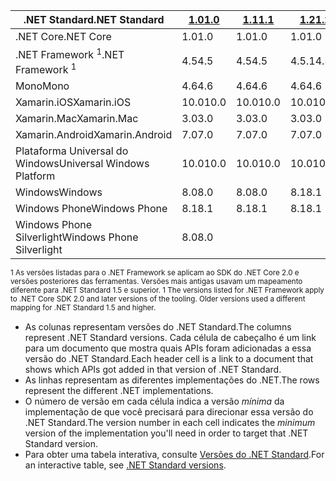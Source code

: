 | <span data-ttu-id="ef219-101">.NET Standard</span><span class="sxs-lookup"><span data-stu-id="ef219-101">.NET Standard</span></span>              | <span data-ttu-id="ef219-102">[1.0]</span><span class="sxs-lookup"><span data-stu-id="ef219-102">[1.0]</span></span> | <span data-ttu-id="ef219-103">[1.1]</span><span class="sxs-lookup"><span data-stu-id="ef219-103">[1.1]</span></span>  | <span data-ttu-id="ef219-104">[1.2]</span><span class="sxs-lookup"><span data-stu-id="ef219-104">[1.2]</span></span> | <span data-ttu-id="ef219-105">[1.3]</span><span class="sxs-lookup"><span data-stu-id="ef219-105">[1.3]</span></span> | <span data-ttu-id="ef219-106">[1.4]</span><span class="sxs-lookup"><span data-stu-id="ef219-106">[1.4]</span></span> | <span data-ttu-id="ef219-107">[1.5]</span><span class="sxs-lookup"><span data-stu-id="ef219-107">[1.5]</span></span>      | <span data-ttu-id="ef219-108">[1.6]</span><span class="sxs-lookup"><span data-stu-id="ef219-108">[1.6]</span></span>      | <span data-ttu-id="ef219-109">[2.0]</span><span class="sxs-lookup"><span data-stu-id="ef219-109">[2.0]</span></span>      |
|----------------------------|-------|--------|-------|-------|-------|------------|------------|------------|
| <span data-ttu-id="ef219-110">.NET Core</span><span class="sxs-lookup"><span data-stu-id="ef219-110">.NET Core</span></span>                  | <span data-ttu-id="ef219-111">1.0</span><span class="sxs-lookup"><span data-stu-id="ef219-111">1.0</span></span>   | <span data-ttu-id="ef219-112">1.0</span><span class="sxs-lookup"><span data-stu-id="ef219-112">1.0</span></span>    | <span data-ttu-id="ef219-113">1.0</span><span class="sxs-lookup"><span data-stu-id="ef219-113">1.0</span></span>   | <span data-ttu-id="ef219-114">1.0</span><span class="sxs-lookup"><span data-stu-id="ef219-114">1.0</span></span>   | <span data-ttu-id="ef219-115">1.0</span><span class="sxs-lookup"><span data-stu-id="ef219-115">1.0</span></span>   | <span data-ttu-id="ef219-116">1.0</span><span class="sxs-lookup"><span data-stu-id="ef219-116">1.0</span></span>        | <span data-ttu-id="ef219-117">1.0</span><span class="sxs-lookup"><span data-stu-id="ef219-117">1.0</span></span>        | <span data-ttu-id="ef219-118">2.0</span><span class="sxs-lookup"><span data-stu-id="ef219-118">2.0</span></span>        |
| <span data-ttu-id="ef219-119">.NET Framework <sup>1</sup></span><span class="sxs-lookup"><span data-stu-id="ef219-119">.NET Framework <sup>1</sup></span></span>| <span data-ttu-id="ef219-120">4.5</span><span class="sxs-lookup"><span data-stu-id="ef219-120">4.5</span></span>   | <span data-ttu-id="ef219-121">4.5</span><span class="sxs-lookup"><span data-stu-id="ef219-121">4.5</span></span>    | <span data-ttu-id="ef219-122">4.5.1</span><span class="sxs-lookup"><span data-stu-id="ef219-122">4.5.1</span></span> | <span data-ttu-id="ef219-123">4.6</span><span class="sxs-lookup"><span data-stu-id="ef219-123">4.6</span></span>   | <span data-ttu-id="ef219-124">4.6.1</span><span class="sxs-lookup"><span data-stu-id="ef219-124">4.6.1</span></span> | <span data-ttu-id="ef219-125">4.6.1</span><span class="sxs-lookup"><span data-stu-id="ef219-125">4.6.1</span></span>      | <span data-ttu-id="ef219-126">4.6.1</span><span class="sxs-lookup"><span data-stu-id="ef219-126">4.6.1</span></span>      | <span data-ttu-id="ef219-127">4.6.1</span><span class="sxs-lookup"><span data-stu-id="ef219-127">4.6.1</span></span>      |
| <span data-ttu-id="ef219-128">Mono</span><span class="sxs-lookup"><span data-stu-id="ef219-128">Mono</span></span>                       | <span data-ttu-id="ef219-129">4.6</span><span class="sxs-lookup"><span data-stu-id="ef219-129">4.6</span></span>   | <span data-ttu-id="ef219-130">4.6</span><span class="sxs-lookup"><span data-stu-id="ef219-130">4.6</span></span>    | <span data-ttu-id="ef219-131">4.6</span><span class="sxs-lookup"><span data-stu-id="ef219-131">4.6</span></span>   | <span data-ttu-id="ef219-132">4.6</span><span class="sxs-lookup"><span data-stu-id="ef219-132">4.6</span></span>   | <span data-ttu-id="ef219-133">4.6</span><span class="sxs-lookup"><span data-stu-id="ef219-133">4.6</span></span>   | <span data-ttu-id="ef219-134">4.6</span><span class="sxs-lookup"><span data-stu-id="ef219-134">4.6</span></span>        | <span data-ttu-id="ef219-135">4.6</span><span class="sxs-lookup"><span data-stu-id="ef219-135">4.6</span></span>        | <span data-ttu-id="ef219-136">5.4</span><span class="sxs-lookup"><span data-stu-id="ef219-136">5.4</span></span>        |
| <span data-ttu-id="ef219-137">Xamarin.iOS</span><span class="sxs-lookup"><span data-stu-id="ef219-137">Xamarin.iOS</span></span>                | <span data-ttu-id="ef219-138">10.0</span><span class="sxs-lookup"><span data-stu-id="ef219-138">10.0</span></span>  | <span data-ttu-id="ef219-139">10.0</span><span class="sxs-lookup"><span data-stu-id="ef219-139">10.0</span></span>   | <span data-ttu-id="ef219-140">10.0</span><span class="sxs-lookup"><span data-stu-id="ef219-140">10.0</span></span>  | <span data-ttu-id="ef219-141">10.0</span><span class="sxs-lookup"><span data-stu-id="ef219-141">10.0</span></span>  | <span data-ttu-id="ef219-142">10.0</span><span class="sxs-lookup"><span data-stu-id="ef219-142">10.0</span></span>  | <span data-ttu-id="ef219-143">10.0</span><span class="sxs-lookup"><span data-stu-id="ef219-143">10.0</span></span>       | <span data-ttu-id="ef219-144">10.0</span><span class="sxs-lookup"><span data-stu-id="ef219-144">10.0</span></span>       | <span data-ttu-id="ef219-145">10.14</span><span class="sxs-lookup"><span data-stu-id="ef219-145">10.14</span></span>      |
| <span data-ttu-id="ef219-146">Xamarin.Mac</span><span class="sxs-lookup"><span data-stu-id="ef219-146">Xamarin.Mac</span></span>                | <span data-ttu-id="ef219-147">3.0</span><span class="sxs-lookup"><span data-stu-id="ef219-147">3.0</span></span>   | <span data-ttu-id="ef219-148">3.0</span><span class="sxs-lookup"><span data-stu-id="ef219-148">3.0</span></span>    | <span data-ttu-id="ef219-149">3.0</span><span class="sxs-lookup"><span data-stu-id="ef219-149">3.0</span></span>   | <span data-ttu-id="ef219-150">3.0</span><span class="sxs-lookup"><span data-stu-id="ef219-150">3.0</span></span>   | <span data-ttu-id="ef219-151">3.0</span><span class="sxs-lookup"><span data-stu-id="ef219-151">3.0</span></span>   | <span data-ttu-id="ef219-152">3.0</span><span class="sxs-lookup"><span data-stu-id="ef219-152">3.0</span></span>        | <span data-ttu-id="ef219-153">3.0</span><span class="sxs-lookup"><span data-stu-id="ef219-153">3.0</span></span>        | <span data-ttu-id="ef219-154">3.8</span><span class="sxs-lookup"><span data-stu-id="ef219-154">3.8</span></span>        |
| <span data-ttu-id="ef219-155">Xamarin.Android</span><span class="sxs-lookup"><span data-stu-id="ef219-155">Xamarin.Android</span></span>            | <span data-ttu-id="ef219-156">7.0</span><span class="sxs-lookup"><span data-stu-id="ef219-156">7.0</span></span>   | <span data-ttu-id="ef219-157">7.0</span><span class="sxs-lookup"><span data-stu-id="ef219-157">7.0</span></span>    | <span data-ttu-id="ef219-158">7.0</span><span class="sxs-lookup"><span data-stu-id="ef219-158">7.0</span></span>   | <span data-ttu-id="ef219-159">7.0</span><span class="sxs-lookup"><span data-stu-id="ef219-159">7.0</span></span>   | <span data-ttu-id="ef219-160">7.0</span><span class="sxs-lookup"><span data-stu-id="ef219-160">7.0</span></span>   | <span data-ttu-id="ef219-161">7.0</span><span class="sxs-lookup"><span data-stu-id="ef219-161">7.0</span></span>        | <span data-ttu-id="ef219-162">7.0</span><span class="sxs-lookup"><span data-stu-id="ef219-162">7.0</span></span>        | <span data-ttu-id="ef219-163">8.0</span><span class="sxs-lookup"><span data-stu-id="ef219-163">8.0</span></span>        |
| <span data-ttu-id="ef219-164">Plataforma Universal do Windows</span><span class="sxs-lookup"><span data-stu-id="ef219-164">Universal Windows Platform</span></span> | <span data-ttu-id="ef219-165">10.0</span><span class="sxs-lookup"><span data-stu-id="ef219-165">10.0</span></span>  | <span data-ttu-id="ef219-166">10.0</span><span class="sxs-lookup"><span data-stu-id="ef219-166">10.0</span></span>   | <span data-ttu-id="ef219-167">10.0</span><span class="sxs-lookup"><span data-stu-id="ef219-167">10.0</span></span>  | <span data-ttu-id="ef219-168">10.0</span><span class="sxs-lookup"><span data-stu-id="ef219-168">10.0</span></span>  | <span data-ttu-id="ef219-169">10.0</span><span class="sxs-lookup"><span data-stu-id="ef219-169">10.0</span></span>  | <span data-ttu-id="ef219-170">10.0.16299</span><span class="sxs-lookup"><span data-stu-id="ef219-170">10.0.16299</span></span> | <span data-ttu-id="ef219-171">10.0.16299</span><span class="sxs-lookup"><span data-stu-id="ef219-171">10.0.16299</span></span> | <span data-ttu-id="ef219-172">10.0.16299</span><span class="sxs-lookup"><span data-stu-id="ef219-172">10.0.16299</span></span> |
| <span data-ttu-id="ef219-173">Windows</span><span class="sxs-lookup"><span data-stu-id="ef219-173">Windows</span></span>                    | <span data-ttu-id="ef219-174">8.0</span><span class="sxs-lookup"><span data-stu-id="ef219-174">8.0</span></span>   | <span data-ttu-id="ef219-175">8.0</span><span class="sxs-lookup"><span data-stu-id="ef219-175">8.0</span></span>    | <span data-ttu-id="ef219-176">8.1</span><span class="sxs-lookup"><span data-stu-id="ef219-176">8.1</span></span>   |       |       |            |            |            |
| <span data-ttu-id="ef219-177">Windows Phone</span><span class="sxs-lookup"><span data-stu-id="ef219-177">Windows Phone</span></span>              | <span data-ttu-id="ef219-178">8.1</span><span class="sxs-lookup"><span data-stu-id="ef219-178">8.1</span></span>   | <span data-ttu-id="ef219-179">8.1</span><span class="sxs-lookup"><span data-stu-id="ef219-179">8.1</span></span>    | <span data-ttu-id="ef219-180">8.1</span><span class="sxs-lookup"><span data-stu-id="ef219-180">8.1</span></span>   |       |       |            |            |            |
| <span data-ttu-id="ef219-181">Windows Phone Silverlight</span><span class="sxs-lookup"><span data-stu-id="ef219-181">Windows Phone Silverlight</span></span>  | <span data-ttu-id="ef219-182">8.0</span><span class="sxs-lookup"><span data-stu-id="ef219-182">8.0</span></span>   |        |       |       |       |            |            |            |

<span data-ttu-id="ef219-183"><sup>1 As versões listadas para o .NET Framework se aplicam ao SDK do .NET Core 2.0 e versões posteriores das ferramentas. Versões mais antigas usavam um mapeamento diferente para .NET Standard 1.5 e superior. </sup></span><span class="sxs-lookup"><span data-stu-id="ef219-183"><sup>1 The versions listed for .NET Framework apply to .NET Core SDK 2.0 and later versions of the tooling. Older versions used a different mapping for .NET Standard 1.5 and higher. </sup></span></span>

- <span data-ttu-id="ef219-184">As colunas representam versões do .NET Standard.</span><span class="sxs-lookup"><span data-stu-id="ef219-184">The columns represent .NET Standard versions.</span></span> <span data-ttu-id="ef219-185">Cada célula de cabeçalho é um link para um documento que mostra quais APIs foram adicionadas a essa versão do .NET Standard.</span><span class="sxs-lookup"><span data-stu-id="ef219-185">Each header cell is a link to a document that shows which APIs got added in that version of .NET Standard.</span></span>
- <span data-ttu-id="ef219-186">As linhas representam as diferentes implementações do .NET.</span><span class="sxs-lookup"><span data-stu-id="ef219-186">The rows represent the different .NET implementations.</span></span>
- <span data-ttu-id="ef219-187">O número de versão em cada célula indica a versão *mínima* da implementação de que você precisará para direcionar essa versão do .NET Standard.</span><span class="sxs-lookup"><span data-stu-id="ef219-187">The version number in each cell indicates the *minimum* version of the implementation you'll need in order to target that .NET Standard version.</span></span>
- <span data-ttu-id="ef219-188">Para obter uma tabela interativa, consulte [Versões do .NET Standard](http://immo.landwerth.net/netstandard-versions/#).</span><span class="sxs-lookup"><span data-stu-id="ef219-188">For an interactive table, see [.NET Standard versions](http://immo.landwerth.net/netstandard-versions/#).</span></span>

[1.0]: https://github.com/dotnet/standard/blob/master/docs/versions/netstandard1.0.md
[1.1]: https://github.com/dotnet/standard/blob/master/docs/versions/netstandard1.1.md
[1.2]: https://github.com/dotnet/standard/blob/master/docs/versions/netstandard1.2.md
[1.3]: https://github.com/dotnet/standard/blob/master/docs/versions/netstandard1.3.md
[1.4]: https://github.com/dotnet/standard/blob/master/docs/versions/netstandard1.4.md
[1.5]: https://github.com/dotnet/standard/blob/master/docs/versions/netstandard1.5.md
[1.6]: https://github.com/dotnet/standard/blob/master/docs/versions/netstandard1.6.md
[2.0]: https://github.com/dotnet/standard/blob/master/docs/versions/netstandard2.0.md
